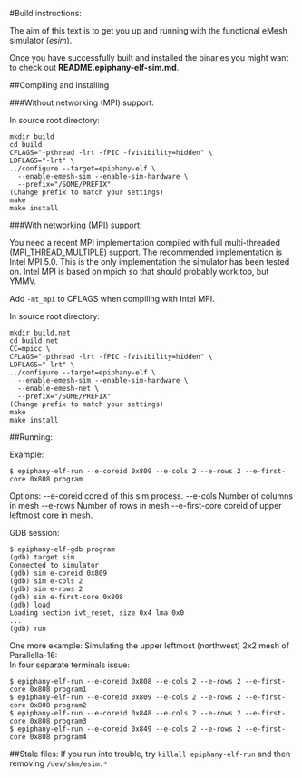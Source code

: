 #Build instructions:

The aim of this text is to get you up and running with the functional eMesh
simulator (*esim*).

Once you have successfully built and installed the binaries you might want to
check out **README.epiphany-elf-sim.md**.


##Compiling and installing

###Without networking (MPI) support:

In source root directory:
```
mkdir build
cd build
CFLAGS="-pthread -lrt -fPIC -fvisibility=hidden" \
LDFLAGS="-lrt" \
../configure --target=epiphany-elf \
  --enable-emesh-sim --enable-sim-hardware \
  --prefix="/SOME/PREFIX"
(Change prefix to match your settings)
make
make install
```


###With networking (MPI) support:

You need a recent MPI implementation compiled with full multi-threaded
(MPI_THREAD_MULTIPLE) support. The recommended implementation is Intel MPI 5.0.
This is the only implementation the simulator has been tested on. Intel MPI is
based on mpich so that should probably work too, but YMMV.


Add `-mt_mpi` to CFLAGS when compiling with Intel MPI.

In source root directory:
```
mkdir build.net
cd build.net
CC=mpicc \
CFLAGS="-pthread -lrt -fPIC -fvisibility=hidden" \
LDFLAGS="-lrt" \
../configure --target=epiphany-elf \
  --enable-emesh-sim --enable-sim-hardware \
  --enable-emesh-net \
  --prefix="/SOME/PREFIX"
(Change prefix to match your settings)
make
make install
```




##Running:


Example:
```
$ epiphany-elf-run --e-coreid 0x809 --e-cols 2 --e-rows 2 --e-first-core 0x808 program
```

Options:
--e-coreid      coreid of this sim process.
--e-cols        Number of columns in mesh
--e-rows        Number of rows in mesh
--e-first-core  coreid of upper leftmost core in mesh.

GDB session:
```
$ epiphany-elf-gdb program
(gdb) target sim
Connected to simulator
(gdb) sim e-coreid 0x809
(gdb) sim e-cols 2
(gdb) sim e-rows 2
(gdb) sim e-first-core 0x808
(gdb) load
Loading section ivt_reset, size 0x4 lma 0x0
...
(gdb) run
```

One more example:
Simulating the upper leftmost (northwest) 2x2 mesh of Parallella-16:  
In four separate terminals issue:  
```
$ epiphany-elf-run --e-coreid 0x808 --e-cols 2 --e-rows 2 --e-first-core 0x808 program1
$ epiphany-elf-run --e-coreid 0x809 --e-cols 2 --e-rows 2 --e-first-core 0x808 program2
$ epiphany-elf-run --e-coreid 0x848 --e-cols 2 --e-rows 2 --e-first-core 0x808 program3
$ epiphany-elf-run --e-coreid 0x849 --e-cols 2 --e-rows 2 --e-first-core 0x808 program4
```

##Stale files:
If you run into trouble, try `killall epiphany-elf-run` and then removing
`/dev/shm/esim.*`

